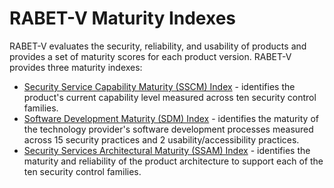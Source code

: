 # RABET-V Maturity Indexes

RABET-V evaluates the security, reliability, and usability of products and provides a set of maturity scores for each product version. RABET-V provides three maturity indexes:

- [Security Service Capability Maturity (SSCM) Index](../Security_Services_Capability_Maturity_Index/README.md) - identifies the product's current capability level measured across ten security control families.
- [Software Development Maturity (SDM) Index](../Software_Development_Maturity_Index/README.md) - identifies the maturity of the technology provider's software development processes measured across 15 security practices and 2 usability/accessibility practices.
- [Security Services Architectural Maturity (SSAM) Index](../Security_Services_Architectural_Maturity_Index/README.md) - identifies the maturity and reliability of the product architecture to support each of the ten security control families.
